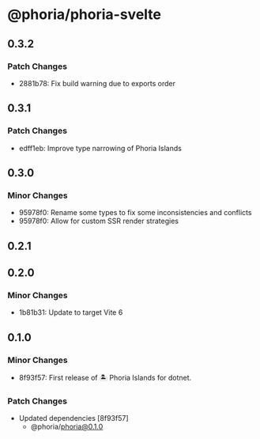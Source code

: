 # @phoria/phoria-svelte

## 0.3.2

### Patch Changes

- 2881b78: Fix build warning due to exports order

## 0.3.1

### Patch Changes

- edff1eb: Improve type narrowing of Phoria Islands

## 0.3.0

### Minor Changes

- 95978f0: Rename some types to fix some inconsistencies and conflicts
- 95978f0: Allow for custom SSR render strategies

## 0.2.1

## 0.2.0

### Minor Changes

- 1b81b31: Update to target Vite 6

## 0.1.0

### Minor Changes

- 8f93f57: First release of 🏝️ Phoria Islands for dotnet.

### Patch Changes

- Updated dependencies [8f93f57]
  - @phoria/phoria@0.1.0
